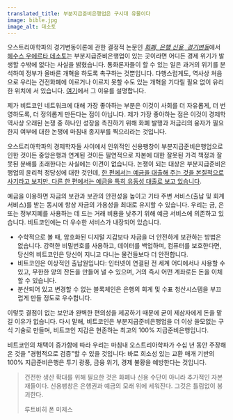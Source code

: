 ```yaml
---
translated_title: 부분지급준비은행업은 구시대 유물이다 
image: bible.jpg
image_alt: 데소토
---
```


오스트리아학파의 경기변동이론에 관한 결정적 논문인 [_화폐, 은행 신용, 경기변동_](http://mises.org/books/desoto.pdf)에서 [헤수스 우에르타 데소토](http://www.jesushuertadesoto.com/)는 부분지급준비은행업이 있는 곳이라면 어디든 경제 위기가 발생할 수밖에 없다는 사실을 밝혔습니다. 통화론자들이 할 수 있는 일은 과거의 위기를 분석하여 정부가 올바른 개혁을 하도록 촉구하는 것뿐입니다. 다행스럽게도, 역사상 처음으로 우리는 건전화폐에 이르거나 이르지 못할 수도 있는 개혁을 기다릴 필요 없이 유리한 위치에 서 있습니다. [여기](/mempool/end-the-fed-hoard-bitcoins/ko "연준의 종말: 비트코인을 축적하라")에서 그 이유를 설명합니다.

제가 비트코인 네트워크에 대해 가장 좋아하는 부분은 이것이 사회를 더 자유롭게, 더 번영하도록, 더 정의롭게 만든다는 점이 아닙니다. 제가 가장 좋아하는 점은 이것이 경제학 역사상 오래된 논쟁 중 하나인 성장을 촉진하기 위해 화폐 발행과 저금리의 융자가 필요한지 여부에 대한 논쟁에 마침내 종지부를 찍으리라는 것입니다.

오스트리아학파의 경제학자들 사이에서 인위적인 신용팽창이 부분지급준비은행업으로 인한 것이든 중앙은행과 연계된 것이든 필연적으로 자본에 대한 잘못된 가격 책정과 잘못된 분배를 초래한다는 사실에는 이견이 없습니다. 논쟁이 되는 대상은 부분지급준비은행업의 윤리적 정당성에 대한 것인데, [한 편에서는 예금을 대출해 주는 것을 본질적으로 사기라고 보지만, 다른 한 편에서는 예금을 특히 유동성 대출로 보고 있습니다](http://themisescircle.org/blog/2012/10/23/austrian-banking-showdown/ "오스트리아학파 은행 결전").

예금을 이용하면 자금의 보관과 보관의 안전성을 높이고 기타 주변 서비스(출납 및 회계 서비스)를 받는 동시에 항상 자금의 가용성을 최대로 유지할 수 있습니다. 우리는 금, 은 또는 정부지폐를 사용하는 데 드는 거래 비용을 낮추기 위해 예금 서비스에 의존하고 있습니다. 비트코인에는 더 우수한 서비스가 내장되어 있습니다.

* 수학적으로 볼 때, 암호화된 디지털 지갑보다 자금을 더 안전하게 보관하는 방법은 없습니다. 강력한 비밀번호를 사용하고, 데이터를 백업하며, 컴퓨터를 보호한다면, 당신의 비트코인은 당신이 지니고 다니는 물건들보다 더 안전합니다.
* 비트코인은 이상적인 출납원입니다: 인터넷이 연결된 전 세계 어디에서나 사용할 수 있고, 무한한 양의 잔돈을 만들어 낼 수 있으며, 거의 즉시 어떤 계좌로든 돈을 이체할 수 있습니다.
* 분산되어 있고 변경할 수 없는 블록체인은 은행의 회계 및 수표 청산시스템을 부끄럽게 만들 정도로 우수합니다.

이렇듯 결점이 없는 보안과 완벽한 편의성을 제공하기 때문에 굳이 제삼자에게 돈을 맡길 이유가 없습니다. 다시 말해, 비트코인은 부분지급준비은행업을 더 이상 쓸모없는 구식 기술로 만들며, 비트코인 지갑은 현존하는 최고의 100% 지급준비은행입니다.

비트코인의 채택이 증가함에 따라 우리는 마침내 오스트리아학파가 수십 년 동안 주장해 온 것을 "경험적으로 검증"할 수 있을 것입니다: 바로 희소성 있는 교환 매개 기반의 100% 지급준비은행은 투기 광풍, 금융 위기, 경제 불황을 예방한다는 것입니다.

> 건전한 생산 확대를 위해 필요한 것은 화폐나 신용 수단이 아니라 추가적인 자본재들이다. 신용팽창은 은행권과 예금의 모래 위에 세워진다. 그것은 틀림없이 붕괴한다.
>
> <footer class="blockquote-footer">루트비히 폰 미제스</footer>
